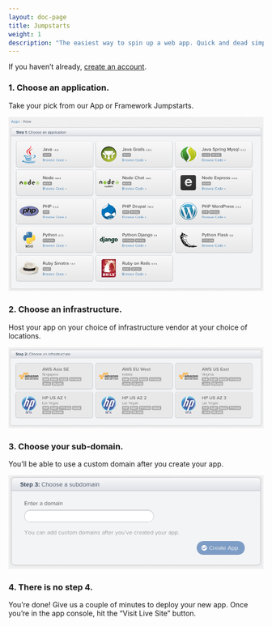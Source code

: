 ```yaml
---
layout: doc-page
title: Jumpstarts
weight: 1
description: "The easiest way to spin up a web app. Quick and dead simple."
---
```


If you haven’t already, [create an account](http://console.appfog.com/signup).

### 1. Choose an application.

Take your pick from our App or Framework Jumpstarts.

<img class="screenshot" src="/img/screenshots/apps-frameworks.png" alt="App and Framework Jumpstarts"/>

### 2. Choose an infrastructure.

Host your app on your choice of infrastructure vendor at your choice of locations.

<img class="screenshot" src="/img/screenshots/infrastructure.png" alt="Available Infrastructures"/>

### 3. Choose your sub-domain.

You’ll be able to use a custom domain after you create your app.

<img class="screenshot" src="/img/screenshots/subdomain.png" alt="Subdomain"/>

### 4. There is no step 4.

You’re done! Give us a couple of minutes to deploy your new app. Once you’re in the app console, hit the “Visit Live Site” button.
